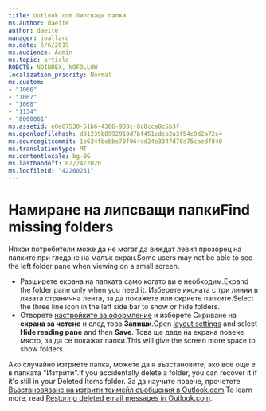 ```yaml
---
title: Outlook.com Липсващи папки
ms.author: daeite
author: daeite
manager: joallard
ms.date: 6/6/2019
ms.audience: Admin
ms.topic: article
ROBOTS: NOINDEX, NOFOLLOW
localization_priority: Normal
ms.custom:
- "1066"
- "1067"
- "1068"
- "1134"
- "8000061"
ms.assetid: e8e87530-51b6-4386-983c-8c8cca0c5b3f
ms.openlocfilehash: d81239b8992910d7bf451cdcb2a3f54c9d2a72c4
ms.sourcegitcommit: 1e624fbebbe70f064cd24e3347d70a75caedf840
ms.translationtype: MT
ms.contentlocale: bg-BG
ms.lasthandoff: 02/24/2020
ms.locfileid: "42260231"
---
```

# <a name="find-missing-folders"></a><span data-ttu-id="c041e-102">Намиране на липсващи папки</span><span class="sxs-lookup"><span data-stu-id="c041e-102">Find missing folders</span></span>

<span data-ttu-id="c041e-103">Някои потребители може да не могат да виждат левия прозорец на папките при гледане на малък екран.</span><span class="sxs-lookup"><span data-stu-id="c041e-103">Some users may not be able to see the left folder pane when viewing on a small screen.</span></span>

- <span data-ttu-id="c041e-104">Разширете екрана на папката само когато ви е необходим.</span><span class="sxs-lookup"><span data-stu-id="c041e-104">Expand the folder pane only when you need it.</span></span> <span data-ttu-id="c041e-105">Изберете иконата с три линии в лявата странична лента, за да покажете или скриете папките.</span><span class="sxs-lookup"><span data-stu-id="c041e-105">Select the three line icon in the left side bar to show or hide folders.</span></span>
- <span data-ttu-id="c041e-106">Отворете [настройките за оформление](https://outlook.live.com/mail/options/mail/layout) и изберете Скриване на **екрана за четене** и след това **Запиши**.</span><span class="sxs-lookup"><span data-stu-id="c041e-106">Open [layout settings](https://outlook.live.com/mail/options/mail/layout) and select **Hide reading pane** and then **Save**.</span></span> <span data-ttu-id="c041e-107">Това ще даде на екрана повече място, за да се покажат папки.</span><span class="sxs-lookup"><span data-stu-id="c041e-107">This will give the screen more space to show folders.</span></span>

<span data-ttu-id="c041e-108">Ако случайно изтриете папка, можете да я възстановите, ако все още е в папката "Изтрити".</span><span class="sxs-lookup"><span data-stu-id="c041e-108">If you accidentally delete a folder, you can recover it if it's still in your Deleted Items folder.</span></span> <span data-ttu-id="c041e-109">За да научите повече, прочетете [Възстановяване на изтрити теимейл съобщения в Outlook.com](https://support.office.com/article/cf06ab1b-ae0b-418c-a4d9-4e895f83ed50).</span><span class="sxs-lookup"><span data-stu-id="c041e-109">To learn more, read [Restoring deleted email messages in Outlook.com](https://support.office.com/article/cf06ab1b-ae0b-418c-a4d9-4e895f83ed50).</span></span>
